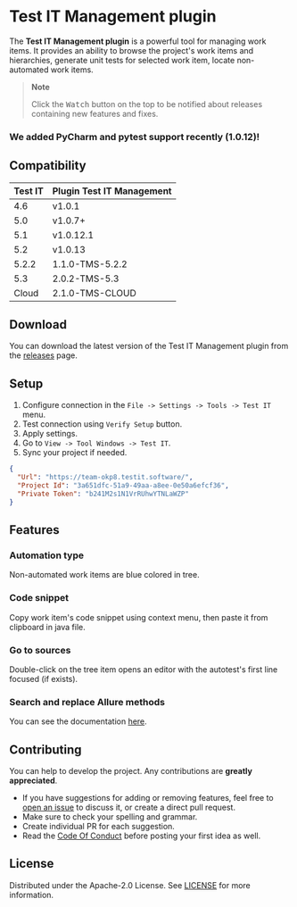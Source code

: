 # Test IT Management plugin

<!-- Plugin description -->
The **Test IT Management plugin** is a powerful tool for managing work items. It provides an ability to browse the
project's work items and hierarchies, generate unit tests for selected work item, locate non-automated work items.
<!-- Plugin description end -->
> **Note**
>
> Click the <kbd>Watch</kbd> button on the top to be notified about releases containing new features and fixes.


### We added PyCharm and pytest support recently (1.0.12)! 

## Compatibility

| Test IT | Plugin Test IT Management |
|---------|---------------------------|
| 4.6     | v1.0.1                    | 
| 5.0     | v1.0.7+                   |
| 5.1     | v1.0.12.1                 |
| 5.2     | v1.0.13                   |
| 5.2.2   | 1.1.0-TMS-5.2.2           |
| 5.3     | 2.0.2-TMS-5.3             |
| Cloud   | 2.1.0-TMS-CLOUD           |

## Download

You can download the latest version of the Test IT Management plugin from
the [releases](https://github.com/testit-tms/testit-management/releases) page.

## Setup

1. Configure connection in the `File -> Settings -> Tools -> Test IT` menu.
2. Test connection using `Verify Setup` button.
3. Apply settings.
4. Go to `View -> Tool Windows -> Test IT`.
5. Sync your project if needed.

```json
{
  "Url": "https://team-okp8.testit.software/",
  "Project Id": "3a651dfc-51a9-49aa-a8ee-0e50a6efcf36",
  "Private Token": "b241M2s1N1VrRUhwYTNLaWZP"
}
```

## Features

### Automation type

Non-automated work items are blue colored in tree.

### Code snippet

Copy work item's code snippet using context menu, then paste it from clipboard in java file.

### Go to sources

Double-click on the tree item opens an editor with the autotest's first line focused (if exists).

### Search and replace Allure methods

You can see the documentation [here](docs/parsingAllureAnnotations/README.md).

## Contributing

You can help to develop the project. Any contributions are **greatly appreciated**.

* If you have suggestions for adding or removing features, feel free
  to [open an issue](https://github.com/testit-tms/testit-management/issues/new) to discuss it, or create a direct pull
  request.
* Make sure to check your spelling and grammar.
* Create individual PR for each suggestion.
* Read the [Code Of Conduct](https://github.com/testit-tms/testit-management/blob/main/CODE_OF_CONDUCT.md) before
  posting your first idea as well.

## License

Distributed under the Apache-2.0 License.
See [LICENSE](https://github.com/testit-tms/testit-management/blob/main/LICENSE.txt) for more information.
